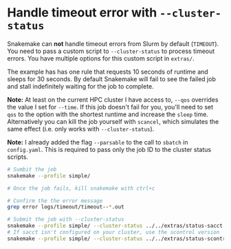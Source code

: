 # Handle timeout error with `--cluster-status`

Snakemake can **not** handle timeout errors from Slurm by default (`TIMEOUT`).
You need to pass a custom script to `--cluster-status` to process timeout
errors. You have multiple options for this custom script in `extras/`.

The example has has one rule that requests 10 seconds of runtime and sleeps for
30 seconds. By default Snakemake will fail to see the failed job and stall
indefinitely waiting for the job to complete.

**Note:** At least on the current HPC cluster I have access to, `--qos`
overrides the value I set for `--time`. If this job doesn't fail for you, you'll
need to set `qos` to the option with the shortest runtime and increase the
`sleep` time. Alternatively you can kill the job yourself with `scancel`, which
simulates the same effect (i.e. only works with `--cluster-status`).

**Note:** I already added the flag `--parsable` to the call to `sbatch` in
`config.yaml`. This is required to pass only the job ID to the cluster status
scripts.

```sh
# Sumbit the job
snakemake --profile simple/

# Once the job fails, kill snakemake with ctrl+c

# Confirm the the error message
grep error logs/timeout/timeout--*.out

# Submit the job with --cluster-status
snakemake --profile simple/ --cluster-status ../../extras/status-sacct.sh
# If sacct isn't configured on your cluster, use the scontrol version
snakemake --profile simple/ --cluster-status ../../extras/status-scontrol.sh
```
